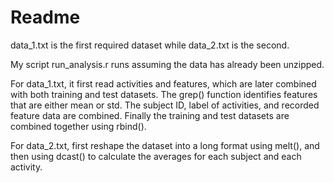 Readme
========================================================

data_1.txt is the first required dataset while data_2.txt is the second.

My script run_analysis.r runs assuming the data has already been unzipped. 

For data_1.txt, it first read activities and features, which are later combined with both training and test datasets. The grep() function identifies features that are either mean or std. The subject ID, label of activities, and recorded feature data are combined. Finally the training and test datasets are combined together using rbind().

For data_2.txt, first reshape the dataset into a long format using melt(), and then using dcast() to calculate the averages for each subject and each activity.